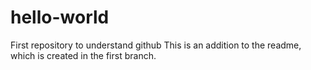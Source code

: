 # hello-world
First repository to understand github
This is an addition to the readme, which is created in the first branch.
